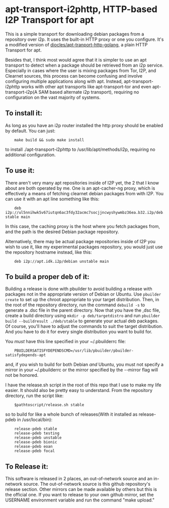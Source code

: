 apt-transport-i2phttp, HTTP-based I2P Transport for apt
=======================================================

This is a simple transport for downloading debian packages from a repository
over i2p. It uses the built-in HTTP proxy or one you configure. It's a
modified version of [diocles/apt-tranport-http-golang](https://github.com/diocles/apt-transport-http-golang),
a plain HTTP Transport for apt.

Besides that, I think most would agree that it is simpler to use an apt
transport to detect when a package should be retrieved from an i2p service.
Especially in cases where the user is mixing packages from Tor, I2P, and
Clearnet sources, this process can become confusing and involve configuring
multiple applications along with apt. Instead, apt-transport-i2phttp works with
other apt transports like apt-transport-tor and even apt-transport-i2p(A SAM
based alternate i2p transport), requiring no configuration on the vast majority
of systems.

To install it:
--------------

As long as you have an i2p router installed the http proxy should be enabled
by default. You can just:

        make build && sudo make install

to install ./apt-transport-i2phttp to /usr/lib/apt/methods/i2p, requiring no
additional configuration.

To use it:
----------

There aren't very many apt repositories inside of I2P yet, the 2 that I know
about are both operated by me. One is an apt-cacher-ng proxy, which is effectively
a means of fetching clearnet debian packages from with I2P. You can use it with an
apt line something like this:

		deb i2p://ul5nnihwk5v67iutqn6ac3fdy32acmc7socjjncwyshywmbz36ea.b32.i2p/deb.debian.org/debian stable main

In this case, the caching proxy is the host where you fetch packages from, and
the path is the desired Debian package repository.

Alternatively, there may be actual package repositories inside of I2P you wish to
use it, like my experimental packages repository, you would just use the repository
hostname instead, like this:

		deb i2p://apt.idk.i2p/debian unstable main

To build a proper deb of it:
----------------------------

Building a release is done with pbuilder to avoid building a release with
packages not in the appropriate version of Debian or Ubuntu. Use 
```pbuilder create``` to set up the chroot appropriate to your target
distribution. Then, in the root of the repository directory, run the command
```debuild -s``` to generate a .dsc file in the parent directory. Now that you
have the ,dsc file, create a build directory using ```mkdir -p deb/targetdistro``` 
and run ```pbuilder build --buildresult ./deb/stable``` to generate your actual
deb packages. Of course, you'll have to adjust the commands to suit the target
distribution. And you have to do it for every single distribution you want to
build for.

You *must* have this line specified in your ~/.pbuilderrc file:

		PBUILDERSATISFYDEPENDSCMD=/usr/lib/pbuilder/pbuilder-satisfydepends-apt

and, if you wish to build for both Debian *and* Ubuntu, you must not specify a
mirror in your ~/.pbuilderrc or the mirror specified by the --mirror flag will
not be honored.

I have the release.sh script in the root of this repo
that I use to make my life easier. It should also be pretty easy to understand.
From the repository directory, run the script like:

        $pathtoscript/release.sh stable

so to build for like a whole bunch of releases(With it installed as release-pdeb
in /usr/local/bin):

        release-pdeb stable
        release-pdeb testing
        release-pdeb unstable
        release-pdeb bionic
        release-pdeb eoan
        release-pdeb focal


To Release it:
--------------

This software is released in 2 places, an out-of-network source and an in-network
source. The out-of-network source is this github repository's release section.
Other mirrors can be made available by others but this is the official one. If you
want to release to your own github mirror, set the USERNAME environment variable
and run the command "make upload."


